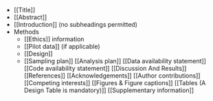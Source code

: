 - [[Title]]
- [[Abstract]]
- [[Introduction]] (no subheadings permitted)
- Methods
	- [[Ethics]] information
	- [[Pilot data]] (if applicable)
	- [[Design]]
	- [[Sampling plan]]
[[Analysis plan]]
[[Data availability statement]]
[[Code availability statement]]
[[Discussion And Results]]
[[References]]
[[Acknowledgements]]
[[Author contributions]]
[[Competing interests]]
[[Figures & Figure captions]]
[[Tables (A Design Table is mandatory)]]
[[Supplementary information]]
